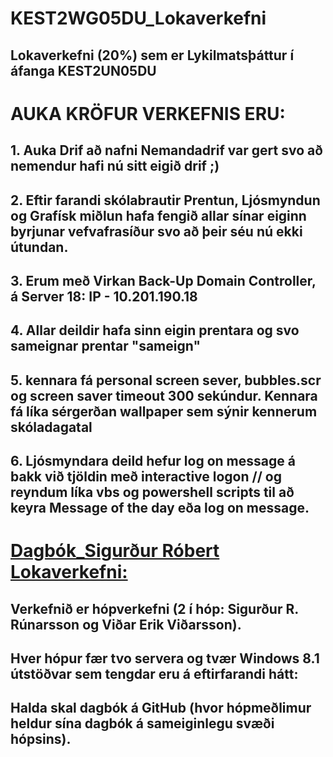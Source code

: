 # KEST2WG05DU_Lokaverkefni
## Lokaverkefni (20%) sem er Lykilmatsþáttur í áfanga KEST2UN05DU
# AUKA KRÖFUR VERKEFNIS ERU:
## 1. Auka Drif að nafni Nemandadrif var gert svo að nemendur hafi nú sitt eigið drif ;)
## 2. Eftir farandi skólabrautir Prentun, Ljósmyndun og Grafísk miðlun hafa fengið allar sínar eiginn byrjunar vefvafrasíður svo að þeir séu nú ekki útundan.
## 3. Erum með Virkan Back-Up Domain Controller, á Server 18: IP - 10.201.190.18
## 4. Allar deildir hafa sinn eigin prentara og svo sameignar prentar "sameign"
## 5. kennara fá personal screen sever, bubbles.scr og screen saver timeout 300 sekúndur. Kennara fá líka sérgerðan wallpaper sem sýnir kennerum skóladagatal
## 6. Ljósmyndara deild hefur log on message á bakk við tjöldin með interactive logon // og reyndum líka vbs og powershell scripts til að keyra Message of the day eða log on message.
# [Dagbók_Sigurður Róbert Lokaverkefni:](https://github.com/siggirr/KEST2WG05DU_Lokaverkefni/edit/master/Dagb%C3%B3k_SRR.MD)
## Verkefnið er hópverkefni (2 í hóp: Sigurður R. Rúnarsson og Viðar Erik Viðarsson).
## Hver hópur fær tvo servera og tvær Windows 8.1 útstöðvar sem tengdar eru á eftirfarandi hátt:
## Halda skal dagbók á GitHub (hvor hópmeðlimur heldur sína dagbók á sameiginlegu svæði hópsins).
